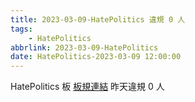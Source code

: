 ```yaml
---
title: 2023-03-09-HatePolitics 違規 0 人
tags:
    - HatePolitics
abbrlink: 2023-03-09-HatePolitics
date: HatePolitics-2023-03-09 12:00:00
---
```

HatePolitics 板 [板規連結](https://www.ptt.cc/bbs/HatePolitics/M.1617115262.A.D60.html)
昨天違規 0 人
